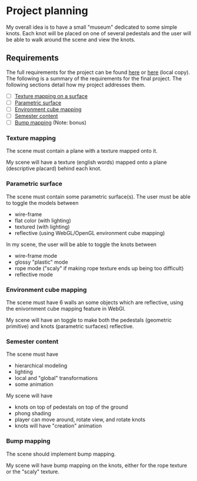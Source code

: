 # Project planning

My overall idea is to have a small "museum" dedicated to some simple knots.
Each knot will be placed on one of several pedestals and the user will be able
to walk around the scene and view the knots.

## Requirements

The full requirements for the project can be found
[here](http://web.cse.ohio-state.edu/~shen.94/5542/Site/Lab5.html) or
[here](./assignment.html) (local copy).
The following is a summary of the requirements for the final project.  The
following sections detail how my project addresses them.

- [ ] [Texture mapping on a surface](#texture-mapping)
- [ ] [Parametric surface](#parametric-surface)
- [ ] [Environment cube mapping](#environment-cube-mapping)
- [ ] [Semester content](#semester-content)
- [ ] [Bump mapping](#bump-mapping) (Note: bonus)

### Texture mapping

The scene must contain a plane with a texture mapped onto it.

My scene will have a texture (english words) mapped onto
a plane (descriptive placard) behind each knot.

### Parametric surface

The scene must contain some parametric surface(s). The user
must be able to toggle the models between

* wire-frame
* flat color (with lighting)
* textured (with lighting)
* reflective (using WebGL/OpenGL environment cube mapping)

In my scene, the user will be able to toggle the knots between

* wire-frame mode
* glossy "plastic" mode
* rope mode ("scaly" if making rope texture ends up being too difficult)
* reflective mode

### Environment cube mapping

The scene must have 6 walls an some objects which are reflective, using the
enivornment cube mapping feature in WebGl.

My scene will have an toggle to make both the pedestals (geometric primitive)
and knots (parametric surfaces) reflective.

### Semester content

The scene must have

* hierarchical modeling
* lighting
* local and "global" transformations
* some animation

My scene will have

* knots on top of pedestals on top of the ground
* phong shading
* player can move around, rotate view, and rotate knots
* knots will have "creation" animation

### Bump mapping

The scene should implement bump mapping.

My scene will have bump mapping on the knots, either for the rope texture or
the "scaly" texture.
